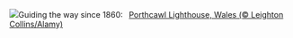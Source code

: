 ![](https://www.bing.com/th?id=OHR.PorthcawlLighthouse_EN-US4147042402_UHD.jpg&w=1000)Guiding the way since 1860:&nbsp;&ensp;[Porthcawl Lighthouse, Wales (© Leighton Collins/Alamy)](https://www.bing.com/th?id=OHR.PorthcawlLighthouse_EN-US4147042402_UHD.jpg)
<br><br/>

